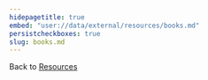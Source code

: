 ```yaml
---
hidepagetitle: true
embed: "user://data/external/resources/books.md"
persistcheckboxes: true
slug: books.md
---
```

Back to [Resources](/resources)
